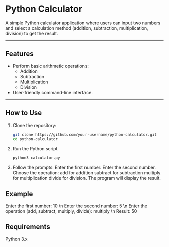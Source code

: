 # Python Calculator

A simple Python calculator application where users can input two numbers and select a calculation method (addition, subtraction, multiplication, division) to get the result.

---

## Features
- Perform basic arithmetic operations:
  - Addition
  - Subtraction
  - Multiplication
  - Division
- User-friendly command-line interface.

---

## How to Use

1. Clone the repository:
    ```bash
   git clone https://github.com/your-username/python-calculator.git
   cd python-calculator
2. Run the Python script
    ```bash
    python3 calculator.py

3. Follow the prompts:
    Enter the first number.
    Enter the second number.
    Choose the operation:
    add for addition
    subtract for subtraction
    multiply for multiplication
    divide for division.
    The program will display the result.

## Example

Enter the first number: 10 \n
Enter the second number: 5 \n
Enter the operation (add, subtract, multiply, divide): multiply \n
Result: 50

## Requirements
Python 3.x